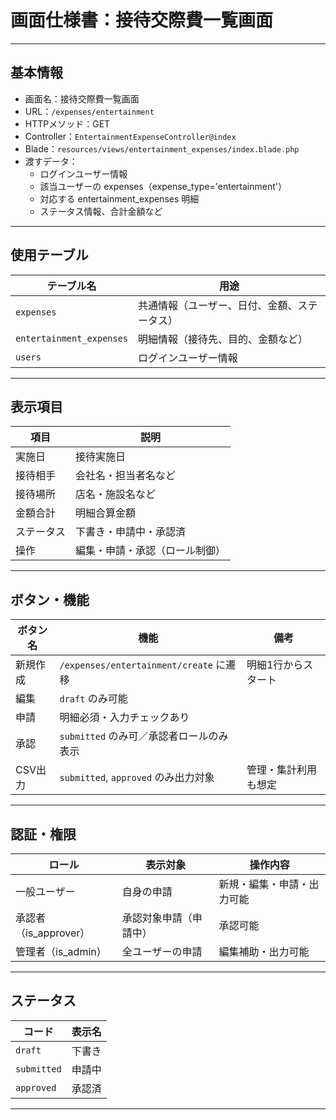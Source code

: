 # 画面仕様書：接待交際費一覧画面

---

## 基本情報

- 画面名：接待交際費一覧画面
- URL：`/expenses/entertainment`
- HTTPメソッド：GET
- Controller：`EntertainmentExpenseController@index`
- Blade：`resources/views/entertainment_expenses/index.blade.php`
- 渡すデータ：
  - ログインユーザー情報
  - 該当ユーザーの expenses（expense_type='entertainment'）
  - 対応する entertainment_expenses 明細
  - ステータス情報、合計金額など

---

## 使用テーブル

| テーブル名               | 用途                                      |
|--------------------------|-------------------------------------------|
| `expenses`               | 共通情報（ユーザー、日付、金額、ステータス） |
| `entertainment_expenses` | 明細情報（接待先、目的、金額など）          |
| `users`                  | ログインユーザー情報                       |

---

## 表示項目

| 項目         | 説明                             |
|--------------|----------------------------------|
| 実施日       | 接待実施日                        |
| 接待相手     | 会社名・担当者名など               |
| 接待場所     | 店名・施設名など                   |
| 金額合計     | 明細合算金額                       |
| ステータス   | 下書き・申請中・承認済              |
| 操作         | 編集・申請・承認（ロール制御）      |

---

## ボタン・機能

| ボタン名   | 機能                                      | 備考                   |
|------------|-------------------------------------------|------------------------|
| 新規作成   | `/expenses/entertainment/create` に遷移     | 明細1行からスタート       |
| 編集       | `draft` のみ可能                            |                        |
| 申請       | 明細必須・入力チェックあり                    |                        |
| 承認       | `submitted` のみ可／承認者ロールのみ表示      |                        |
| CSV出力    | `submitted`, `approved` のみ出力対象         | 管理・集計利用も想定       |

---

## 認証・権限

| ロール            | 表示対象             | 操作内容                     |
|-------------------|----------------------|------------------------------|
| 一般ユーザー        | 自身の申請             | 新規・編集・申請・出力可能       |
| 承認者（is_approver） | 承認対象申請（申請中）    | 承認可能                       |
| 管理者（is_admin）   | 全ユーザーの申請           | 編集補助・出力可能             |

---

## ステータス

| コード       | 表示名   |
|--------------|----------|
| `draft`      | 下書き   |
| `submitted`  | 申請中   |
| `approved`   | 承認済   |

---
